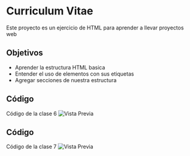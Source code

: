 # Curriculum Vitae

Este proyecto es un ejercicio de HTML para aprender a llevar proyectos web

## Objetivos
- Aprender la estructura HTML basica
- Entender el uso de elementos con sus etiquetas
- Agregar secciones de nuestra estructura

## Código
Código de la clase 6
![Vista Previa](https://i.imgur.com/M3LDCsq.png)

## Código
Código de la clase 7
![Vista Previa](https://i.imgur.com/Tv7gOgY.png)

